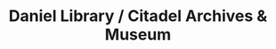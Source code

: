 ---
layout: repo
title: "Daniel Library / Citadel Archives & Museum"
id: 1933
permalink: repos/1933/
---